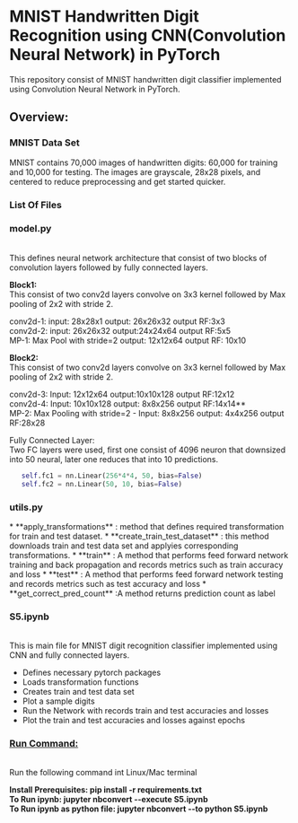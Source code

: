 <H1> MNIST Handwritten Digit Recognition using CNN(Convolution Neural Network) in PyTorch </H1> 
This repository consist of MNIST handwritten digit classifier implemented using Convolution Neural Network in PyTorch.
<br>


<H2> Overview: </H2>

<H3>MNIST Data Set </H3> 
MNIST contains 70,000 images of handwritten digits: 60,000 for training and 10,000 for testing. The images are grayscale, 28x28 pixels, and centered to reduce preprocessing and get started quicker. 
<BR>

<H3> List Of Files </H3>
<h3>model.py</h3>  <br>
This defines neural network architecture that consist of two blocks of convolution layers 
followed by fully connected layers. <br>

**Block1:** <br>
This consist of two conv2d layers convolve on 3x3 kernel followed by
Max pooling of 2x2 with stride 2. 

conv2d-1: input: 28x28x1  output: 26x26x32 output RF:3x3  <br>
conv2d-2: input: 26x26x32 output:24x24x64 output RF:5x5 <br>
MP-1: Max Pool with stride=2 output: 12x12x64 output RF: 10x10 <br>

**Block2:** <br>
This consist of two conv2d layers convolve on 3x3 kernel followed by
Max pooling of 2x2 with stride 2.

conv2d-3: Input: 12x12x64 output:10x10x128 output RF:12x12 <br>
conv2d-4: Input: 10x10x128 output: 8x8x256 output RF:14x14** <br>
MP-2: Max Pooling with stride=2 - Input: 8x8x256 output: 4x4x256 output RF:28x28 <br>

Fully Connected Layer: <BR>
Two FC layers were used, first one consist of 4096 neuron that 
downsized into 50 neural, later one reduces that into 10 predictions.
```python
   self.fc1 = nn.Linear(256*4*4, 50, bias=False)
   self.fc2 = nn.Linear(50, 10, bias=False)
```

<h3>utils.py</H3>
* **apply_transformations** : method that defines required transformation for train and test dataset.
* **create_train_test_dataset** : this method downloads train and test data set and applyies corresponding transformations.
* **train** : A method that performs feed forward network training and back propagation
    and records metrics such as train accuracy and loss
* **test** : A method that performs feed forward network testing
    and records metrics such as test accuracy and loss
* **get_correct_pred_count** :A method returns prediction count as label

<br>
<H3> S5.ipynb </H3> <BR>
This is main file for MNIST digit recognition classifier implemented using CNN and fully connected layers. <BR>

* Defines necessary pytorch packages
* Loads transformation functions
* Creates train and test data set
* Plot a sample digits
* Run the Network with records train and test accuracies and losses
* Plot the train and test accuracies and losses against epochs


<u><h3> Run Command: </H3> </u><br>
Run the following command int Linux/Mac terminal <br>

**Install Prerequisites: pip install -r requirements.txt <br>
To Run ipynb: jupyter nbconvert --execute S5.ipynb <br>
To Run ipynb as python file: jupyter nbconvert --to python S5.ipynb <br>**
 
